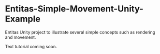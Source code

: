 # Entitas-Simple-Movement-Unity-Example
Entitas Unity project to illustrate several simple concepts such as rendering and movement.

Text tutorial coming soon.
